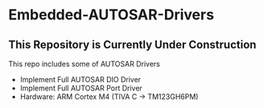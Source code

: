 # Embedded-AUTOSAR-Drivers
## This Repository is Currently Under Construction
This repo includes some of AUTOSAR Drivers 
- Implement Full AUTOSAR DIO Driver
- Implement Full AUTOSAR Port Driver
- Hardware: ARM Cortex M4 (TIVA C -> TM123GH6PM)
